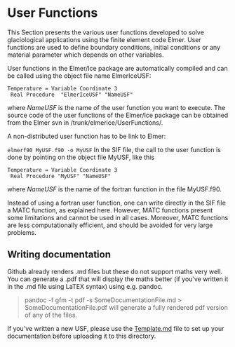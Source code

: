 # User Functions
This Section presents the various user functions developed to solve glaciological applications using the finite element code Elmer. User functions are used to define boundary conditions, initial conditions or any material parameter which depends on other variables.

User functions in the Elmer/Ice package are automatically compiled and can be called using the object file name ElmerIceUSF:
```
Temperature = Variable Coordinate 3 
 Real Procedure  "ElmerIceUSF" "NameUSF"
```
where *NameUSF* is the name of the user function you want to execute. The source code of the user functions of the Elmer/Ice package can be obtained from the Elmer svn in /trunk/elmerice/UserFunctions/.

A non-distributed user function has to be link to Elmer:

`elmerf90 MyUSF.f90 -o MyUSF`
In the SIF file, the call to the user function is done by pointing on the object file MyUSF, like this

```
Temperature = Variable Coordinate 3 
 Real Procedure "MyUSF" "NameUSF"
```
where *NameUSF* is the name of the fortran function in the file MyUSF.f90.

Instead of using a fortran user function, one can write directly in the SIF file a MATC function, as explained here. However, MATC functions present some limitations and cannot be used in all cases. Moreover, MATC functions are less computationally efficient, and should be avoided for very large problems.

## Writing documentation
Github already renders .md files but these do not support maths very well.  
You can generate a .pdf that will display the maths better (if you've written it in the .md file using LaTEX syntax) using e.g. pandoc.
> pandoc -f gfm -t pdf -s SomeDocumentationFile.md > SomeDocumentationFile.pdf
will generate a fully rendered pdf version of any of the files.

If you've written a new USF, please use the [Template.md](./Template.md) file to set up your documentation before uploading it to this directory.

